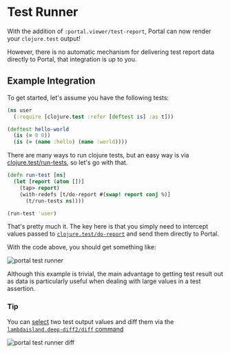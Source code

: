 # Test Runner

With the addition of `:portal.viewer/test-report`, Portal can now render your
`clojure.test` output!

However, there is no automatic mechanism for delivering test report data
directly to Portal, that integration is up to you.

## Example Integration

To get started, let's assume you have the following tests:

```clojure
(ns user
  (:require [clojure.test :refer [deftest is] :as t]))

(deftest hello-world
  (is (= 0 0))
  (is (= (name :hello) (name :world))))
```

There are many ways to run clojure tests, but an easy way is via
[clojure.test/run-tests](https://clojuredocs.org/clojure.test/run-tests), so
let's go with that.

```clojure
(defn run-test [ns]
  (let [report (atom [])]
    (tap> report)
    (with-redefs [t/do-report #(swap! report conj %)]
      (t/run-tests ns))))

(run-test 'user)
```

That's pretty much it. The key here is that you simply need to intercept values
passed to [`clojure.test/do-report`](https://clojuredocs.org/clojure.test/do-report)
and send them directly to Portal.

With the code above, you should get something like:

![portal test runner](https://user-images.githubusercontent.com/1986211/165010389-96c610a4-7963-4343-863c-4a68fafdf40f.png)

Although this example is trivial, the main advantage to getting test result out
as data is particularly useful when dealing with large values in a test
assertion.

### Tip

You can [select](./ui/selection.md) two test output values and diff them via the
[`lambdaisland.deep-diff2/diff` command](./ui/commands.md)

![portal test runner diff](https://user-images.githubusercontent.com/1986211/165010558-d5a86019-9a8b-4259-b808-dc0746853586.png)
